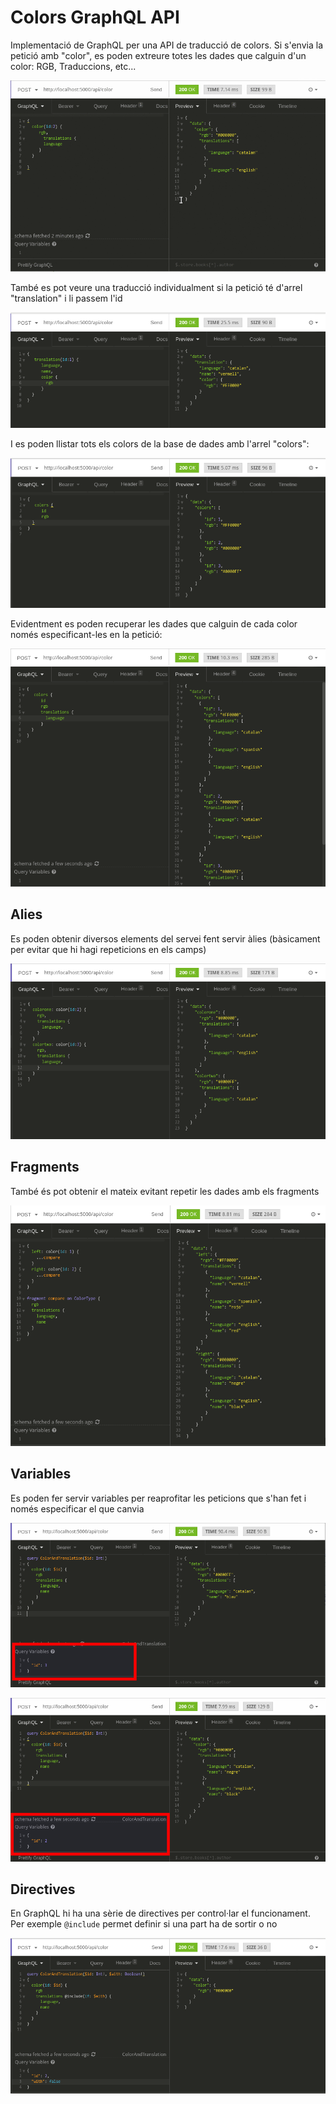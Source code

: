 # Colors GraphQL API

Implementació de GraphQL per una API de traducció de colors. Si s'envia la petició amb "color", es poden extreure totes les dades que calguin d'un color: RGB, Traduccions, etc...

![Exemple](README/out.gif)

També es pot veure una traducció individualment si la petició té d'arrel "translation" i li passem l'id

![Exemple](README/traduccions.png)

I es poden llistar tots els colors de la base de dades amb l'arrel "colors":

![Llista](README/tots-colors1.png)

Evidentment es poden recuperar les dades que calguin de cada color només especificant-les en la petició:

![Llista](README/totscolors2.png)

## Alies

Es poden obtenir diversos elements del servei fent servir àlies (bàsicament per evitar que hi hagi repeticions en els camps)

![àlies](README/alies.png)

## Fragments

També és pot obtenir el mateix evitant repetir les dades amb els fragments

![fragments](README/fragments.png)

## Variables

Es poden fer servir variables per reaprofitar les peticions que s'han fet i només especificar el que canvia

![variables](README/variables.png)

![variables2](README/variables2.png)

## Directives

En GraphQL hi ha una sèrie de directives per control·lar el funcionament. Per exemple `@include` permet definir si una part ha de sortir o no

![Directives](README/directives.png)
